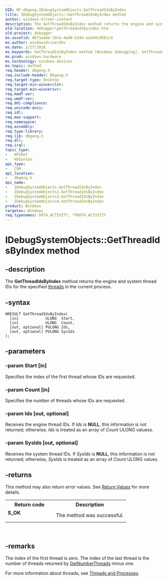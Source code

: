 ```yaml
---
UID: NF:dbgeng.IDebugSystemObjects.GetThreadIdsByIndex
title: IDebugSystemObjects::GetThreadIdsByIndex method
author: windows-driver-content
description: The GetThreadIdsByIndex method returns the engine and system thread IDs for the specified threads in the current process.
old-location: debugger\getthreadidsbyindex.htm
old-project: debugger
ms.assetid: d671ea6e-19cb-4a90-b345-ea544c9561cd
ms.author: windowsdriverdev
ms.date: 2/27/2018
ms.keywords: GetThreadIdsByIndex method [Windows Debugging], GetThreadIdsByIndex method [Windows Debugging], IDebugSystemObjects interface, GetThreadIdsByIndex method [Windows Debugging], IDebugSystemObjects2 interface, GetThreadIdsByIndex method [Windows Debugging], IDebugSystemObjects3 interface, GetThreadIdsByIndex method [Windows Debugging], IDebugSystemObjects4 interface, GetThreadIdsByIndex,IDebugSystemObjects.GetThreadIdsByIndex, IDebugSystemObjects, IDebugSystemObjects interface [Windows Debugging], GetThreadIdsByIndex method, IDebugSystemObjects2 interface [Windows Debugging], GetThreadIdsByIndex method, IDebugSystemObjects2::GetThreadIdsByIndex, IDebugSystemObjects3 interface [Windows Debugging], GetThreadIdsByIndex method, IDebugSystemObjects3::GetThreadIdsByIndex, IDebugSystemObjects4 interface [Windows Debugging], GetThreadIdsByIndex method, IDebugSystemObjects4::GetThreadIdsByIndex, IDebugSystemObjects::GetThreadIdsByIndex, IDebugSystemObjects_fa12ac17-9a66-45c0-9c91-11236a4a3eab.xml, dbgeng/IDebugSystemObjects2::GetThreadIdsByIndex, dbgeng/IDebugSystemObjects3::GetThreadIdsByIndex, dbgeng/IDebugSystemObjects4::GetThreadIdsByIndex, dbgeng/IDebugSystemObjects::GetThreadIdsByIndex, debugger.getthreadidsbyindex
ms.prod: windows-hardware
ms.technology: windows-devices
ms.topic: method
req.header: dbgeng.h
req.include-header: Dbgeng.h
req.target-type: Desktop
req.target-min-winverclnt: 
req.target-min-winversvr: 
req.kmdf-ver: 
req.umdf-ver: 
req.ddi-compliance: 
req.unicode-ansi: 
req.idl: 
req.max-support: 
req.namespace: 
req.assembly: 
req.type-library: 
req.lib: dbgeng.h
req.dll: 
req.irql: 
topic_type:
-	APIRef
-	kbSyntax
api_type:
-	COM
api_location:
-	dbgeng.h
api_name:
-	IDebugSystemObjects.GetThreadIdsByIndex
-	IDebugSystemObjects2.GetThreadIdsByIndex
-	IDebugSystemObjects3.GetThreadIdsByIndex
-	IDebugSystemObjects4.GetThreadIdsByIndex
product: Windows
targetos: Windows
req.typenames: DOT4_ACTIVITY, *PDOT4_ACTIVITY
---
```


# IDebugSystemObjects::GetThreadIdsByIndex method


## -description


The <b>GetThreadIdsByIndex</b> method returns the engine and system thread IDs for the specified <a href="https://msdn.microsoft.com/6182ca34-ee5e-47e9-82fe-29266397e3a8">threads</a> in the current process.


## -syntax


````
HRESULT GetThreadIdsByIndex(
  [in]            ULONG  Start,
  [in]            ULONG  Count,
  [out, optional] PULONG Ids,
  [out, optional] PULONG SysIds
);
````


## -parameters




### -param Start [in]

Specifies the index of the first thread whose IDs are requested.


### -param Count [in]

Specifies the number of threads whose IDs are requested.


### -param Ids [out, optional]

Receives the engine thread IDs.  If <i>Ids</i> is <b>NULL</b>, this information is not returned; otherwise, <i>Ids</i> is treated as an array of <i>Count</i> ULONG valuess.


### -param SysIds [out, optional]

Receives the system thread IDs.  If <i>SysIds</i> is <b>NULL</b>, this information is not returned; otherwise, <i>SysIds</i> is treated as an array of <i>Count</i> ULONG values.


## -returns



This method may also return error values.  See <a href="https://msdn.microsoft.com/713f3ee2-2f5b-415e-9908-90f5ae428b43">Return Values</a> for more details.

<table>
<tr>
<th>Return code</th>
<th>Description</th>
</tr>
<tr>
<td width="40%">
<dl>
<dt><b>S_OK</b></dt>
</dl>
</td>
<td width="60%">
The method was successful.

</td>
</tr>
</table>
 




## -remarks



The index of the first thread is zero.  The index of the last thread is the number of threads returned by <a href="https://msdn.microsoft.com/library/windows/hardware/ff547992">GetNumberThreads</a> minus one.

For more information about threads, see <a href="https://msdn.microsoft.com/library/windows/hardware/ff558896">Threads and Processes</a>.



